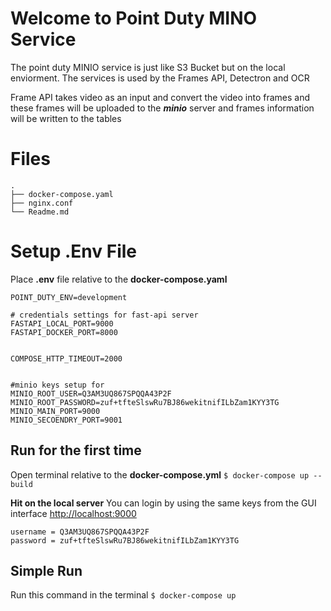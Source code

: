 ﻿# Welcome to Point Duty MINO Service

The point duty MINIO service is just like S3 Bucket but on the local enviorment. The services is used by the Frames API, Detectron and OCR

Frame API takes video as an input and convert the video into frames and these frames will be uploaded to the ***minio*** server and frames information will be written to the tables

# Files
    .
    ├── docker-compose.yaml
    ├── nginx.conf
    └── Readme.md

# Setup .Env File

Place **.env** file relative to the **docker-compose.yaml**

    POINT_DUTY_ENV=development

    # credentials settings for fast-api server
    FASTAPI_LOCAL_PORT=9000
    FASTAPI_DOCKER_PORT=8000


    COMPOSE_HTTP_TIMEOUT=2000


    #minio keys setup for
    MINIO_ROOT_USER=Q3AM3UQ867SPQQA43P2F
    MINIO_ROOT_PASSWORD=zuf+tfteSlswRu7BJ86wekitnifILbZam1KYY3TG
    MINIO_MAIN_PORT=9000
    MINIO_SECOENDRY_PORT=9001



## Run for the first time
Open terminal relative to the **docker-compose.yml**
`$ docker-compose up --build`

**Hit on the local server**
You can login by using the same keys from the GUI interface
[http://localhost:9000](http://localhost:9000)

    username = Q3AM3UQ867SPQQA43P2F
    password = zuf+tfteSlswRu7BJ86wekitnifILbZam1KYY3TG

## Simple Run
Run this command in the terminal
`$ docker-compose up`